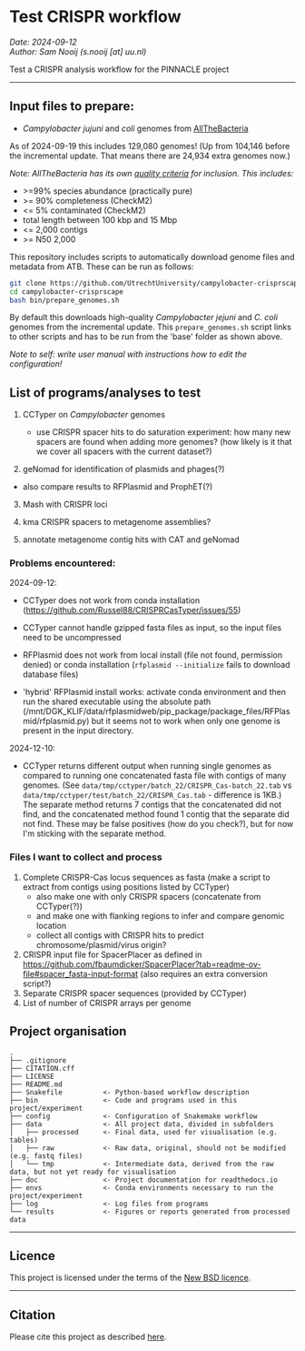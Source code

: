 # Test CRISPR workflow

_Date: 2024-09-12_  
_Author: Sam Nooij (s.nooij [at] uu.nl)_


Test a CRISPR analysis workflow for the PINNACLE project

---

## Input files to prepare:

 - _Campylobacter jujuni_ and _coli_ genomes from [AllTheBacteria](https://allthebacteria.readthedocs.io/en/latest/)

As of 2024-09-19 this includes 129,080 genomes!
(Up from 104,146 before the incremental update.
That means there are 24,934 extra genomes now.)

_Note: AllTheBacteria has its own [quality criteria](https://allthebacteria.readthedocs.io/en/latest/sample_metadata.html#high-quality-dataset) for inclusion._
_This includes:_

 - \>=99% species abundance (practically pure)
 - \>= 90% completeness (CheckM2)
 - \<= 5% contaminated (CheckM2)
 - total length between 100 kbp and 15 Mbp
 - \<= 2,000 contigs
 - \>= N50 2,000

This repository includes scripts to automatically download genome files and metadata from ATB.
These can be run as follows:

```bash
git clone https://github.com/UtrechtUniversity/campylobacter-crisprscape.git
cd campylobacter-crisprscape
bash bin/prepare_genomes.sh
```

By default this downloads high-quality _Campylobacter jejuni_ and _C. coli_ genomes from the incremental update.
This `prepare_genomes.sh` script links to other scripts and has to be run from the 'base' folder as shown above.

_Note to self: write user manual with instructions how to edit the configuration!_

## List of programs/analyses to test

1. CCTyper on _Campylobacter_ genomes

    - use CRISPR spacer hits to do saturation experiment: how many new spacers are found when adding more genomes?
      (how likely is it that we cover all spacers with the current dataset?)

2. geNomad for identification of plasmids and phages(?)

  - also compare results to RFPlasmid and ProphET(?)

3. Mash with CRISPR loci

4. kma CRISPR spacers to metagenome assemblies?

5. annotate metagenome contig hits with CAT and geNomad

### Problems encountered:

2024-09-12:
  - CCTyper does not work from conda installation
    (https://github.com/Russel88/CRISPRCasTyper/issues/55)

  - CCTyper cannot handle gzipped fasta files as input,
    so the input files need to be uncompressed

  - RFPlasmid does not work from local install (file not found, permission denied)
     or conda installation (`rfplasmid --initialize` fails to download database files)

  - 'hybrid' RFPlasmid install works: activate conda environment and then run the
     shared executable using the absolute path
     (/mnt/DGK_KLIF/data/rfplasmidweb/pip_package/package_files/RFPlasmid/rfplasmid.py)
     but it seems not to work when only one genome is present in the input directory.

2024-12-10:
  - CCTyper returns different output when running single genomes as
    compared to running one concatenated fasta file with contigs of
    many genomes. (See `data/tmp/cctyper/batch_22/CRISPR_Cas-batch_22.tab`
    vs `data/tmp/cctyper/test/batch_22/CRISPR_Cas.tab` - difference is 1KB.)
    The separate method returns 7 contigs that the concatenated did not find,
    and the concatenated method found 1 contig that the separate did not find.
    These may be false positives (how do you check?), but for now I'm sticking
    with the separate method.

### Files I want to collect and process

1. Complete CRISPR-Cas locus sequences as fasta
 (make a script to extract from contigs using positions listed by CCTyper)
    - also make one with only CRISPR spacers (concatenate from CCTyper(?))
    - and make one with flanking regions to infer and compare genomic location
    - collect all contigs with CRISPR hits to predict chromosome/plasmid/virus origin?
2. CRISPR input file for SpacerPlacer as defined in https://github.com/fbaumdicker/SpacerPlacer?tab=readme-ov-file#spacer_fasta-input-format
 (also requires an extra conversion script?)
3. Separate CRISPR spacer sequences (provided by CCTyper)
4. List of number of CRISPR arrays per genome


## Project organisation

```
.
├── .gitignore
├── CITATION.cff
├── LICENSE
├── README.md
├── Snakefile          <- Python-based workflow description
├── bin                <- Code and programs used in this project/experiment
├── config             <- Configuration of Snakemake workflow
├── data               <- All project data, divided in subfolders
│   ├── processed      <- Final data, used for visualisation (e.g. tables)
│   ├── raw            <- Raw data, original, should not be modified (e.g. fastq files)
│   └── tmp            <- Intermediate data, derived from the raw data, but not yet ready for visualisation
├── doc                <- Project documentation for readthedocs.io
├── envs               <- Conda environments necessary to run the project/experiment
├── log                <- Log files from programs
└── results            <- Figures or reports generated from processed data
```

---

## Licence

This project is licensed under the terms of the [New BSD licence](LICENSE).

---

## Citation

Please cite this project as described [here](CITATION.cff).
